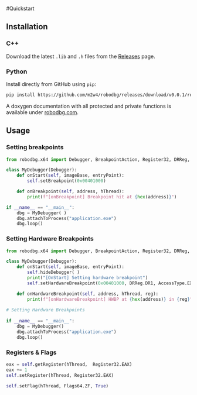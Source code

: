 #Quickstart

## Installation

### C++  
Download the latest `.lib` and `.h` files from the [Releases](https://github.com/m2w4/robodbg/releases) page.

### Python  
Install directly from GitHub using `pip`:
```bash
pip install https://github.com/m2w4/robodbg/releases/download/v0.0.1/robodbg_0.0.1.tar.gz
```

A doxygen documentation with all protected and private functions is available under <a href="https://www.robodbg.com">robodbg.com</a>.

## Usage

### Setting breakpoints

```py
from robodbg.x64 import Debugger, BreakpointAction, Register32, DRReg, AccessType, BreakpointLength

class MyDebugger(Debugger):
    def onStart(self, imageBase, entryPoint):
        self.setBreakpoint(0x00401000)

    def onBreakpoint(self, address, hThread):
        print(f"[onBreakpoint] Breakpoint hit at {hex(address)}")

if __name__ == "__main__":
    dbg = MyDebugger( )
    dbg.attachToProcess("application.exe")
    dbg.loop()
```

### Setting Hardware Breakpoints

```py
from robodbg.x64 import Debugger, BreakpointAction, Register32, DRReg, AccessType, BreakpointLength

class MyDebugger(Debugger):
    def onStart(self, imageBase, entryPoint):
        self.hideDebugger( )
        print("[OnStart] Setting hardware breakpoint")
        self.setHardwareBreakpoint(0x00401000, DRReg.DR1, AccessType.EXECUTE, BreakpointLength.BYTE)

    def onHardwareBreakpoint(self, address, hThread, reg):
        print(f"[onHardwareBreakpoint] HWBP at {hex(address)} in {reg}")
        
# Setting Hardware Breakpoints
        
if __name__ == "__main__":
    dbg = MyDebugger()
    dbg.attachToProcess("application.exe")
    dbg.loop()
```

### Registers & Flags

```py
eax = self.getRegister(hThread,  Register32.EAX)
eax += 1
self.setRegister(hThread, Register32.EAX)
```

```py
self.setFlag(hThread, Flags64.ZF, True)
```
